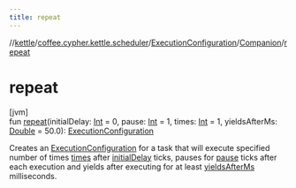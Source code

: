 ```yaml
---
title: repeat
---
```

//[kettle](../../../../index.html)/[coffee.cypher.kettle.scheduler](../../index.html)/[ExecutionConfiguration](../index.html)/[Companion](index.html)/[repeat](repeat.html)



# repeat



[jvm]\
fun [repeat](repeat.html)(initialDelay: [Int](https://kotlinlang.org/api/latest/jvm/stdlib/kotlin/-int/index.html) = 0, pause: [Int](https://kotlinlang.org/api/latest/jvm/stdlib/kotlin/-int/index.html) = 1, times: [Int](https://kotlinlang.org/api/latest/jvm/stdlib/kotlin/-int/index.html) = 1, yieldsAfterMs: [Double](https://kotlinlang.org/api/latest/jvm/stdlib/kotlin/-double/index.html) = 50.0): [ExecutionConfiguration](../index.html)



Creates an [ExecutionConfiguration](../index.html) for a task that will execute specified number of times [times](repeat.html) after [initialDelay](repeat.html) ticks, pauses for [pause](repeat.html) ticks after each execution and yields after executing for at least [yieldsAfterMs](repeat.html) milliseconds.




